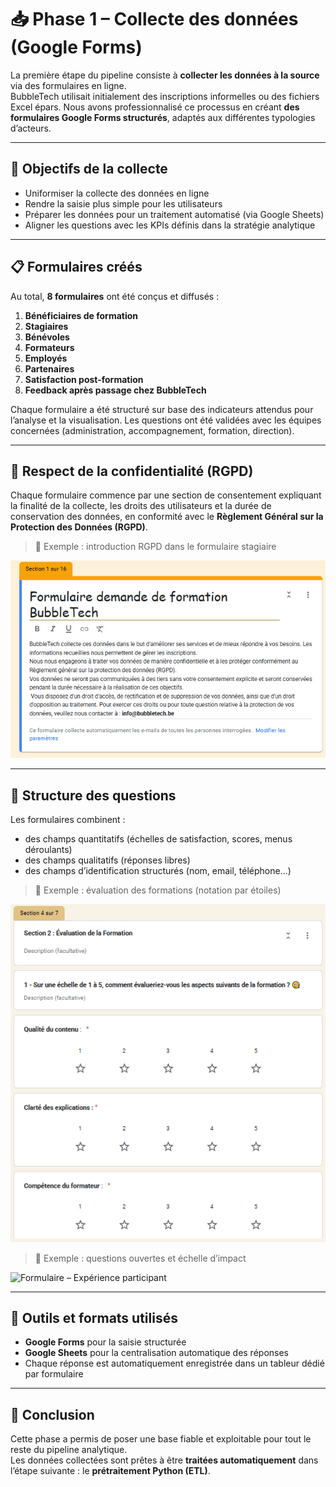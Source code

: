 # 📥 Phase 1 – Collecte des données (Google Forms)

La première étape du pipeline consiste à **collecter les données à la source** via des formulaires en ligne.  
BubbleTech utilisait initialement des inscriptions informelles ou des fichiers Excel épars. Nous avons professionnalisé ce processus en créant **des formulaires Google Forms structurés**, adaptés aux différentes typologies d’acteurs.

---

## 🎯 Objectifs de la collecte

- Uniformiser la collecte des données en ligne
- Rendre la saisie plus simple pour les utilisateurs
- Préparer les données pour un traitement automatisé (via Google Sheets)
- Aligner les questions avec les KPIs définis dans la stratégie analytique

---

## 📋 Formulaires créés

Au total, **8 formulaires** ont été conçus et diffusés :

1. **Bénéficiaires de formation**
2. **Stagiaires**
3. **Bénévoles**
4. **Formateurs**
5. **Employés**
6. **Partenaires**
7. **Satisfaction post-formation**
8. **Feedback après passage chez BubbleTech**

Chaque formulaire a été structuré sur base des indicateurs attendus pour l’analyse et la visualisation. Les questions ont été validées avec les équipes concernées (administration, accompagnement, formation, direction).

---

## 🔐 Respect de la confidentialité (RGPD)

Chaque formulaire commence par une section de consentement expliquant la finalité de la collecte, les droits des utilisateurs et la durée de conservation des données, en conformité avec le **Règlement Général sur la Protection des Données (RGPD)**.

> 📸 Exemple : introduction RGPD dans le formulaire stagiaire

![Formulaire RGPD – Stagiaire](./rgpd.png)

---

## 🧠 Structure des questions

Les formulaires combinent :
- des champs quantitatifs (échelles de satisfaction, scores, menus déroulants)
- des champs qualitatifs (réponses libres)
- des champs d’identification structurés (nom, email, téléphone...)

> 📸 Exemple : évaluation des formations (notation par étoiles)

![Formulaire – Évaluation en étoiles](./formulaire_satisfaction_eval.png)

> 📸 Exemple : questions ouvertes et échelle d’impact

![Formulaire – Expérience participant](./formulaire_experience_participant.png)

---

## 🔗 Outils et formats utilisés

- **Google Forms** pour la saisie structurée
- **Google Sheets** pour la centralisation automatique des réponses
- Chaque réponse est automatiquement enregistrée dans un tableur dédié par formulaire

---

## 📌 Conclusion

Cette phase a permis de poser une base fiable et exploitable pour tout le reste du pipeline analytique.  
Les données collectées sont prêtes à être **traitées automatiquement** dans l’étape suivante : le **prétraitement Python (ETL)**.
